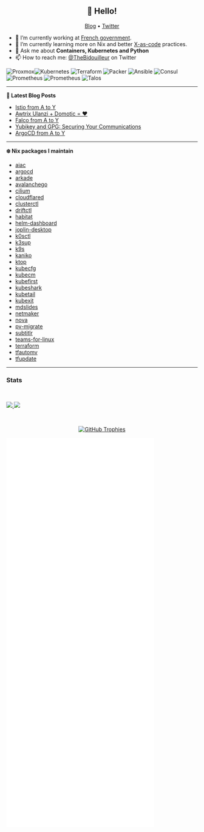 <h2 align="center">👋 Hello!</h2>
<p align="center">
  <a href="https://a-cup-of.coffee">Blog</a> •
  <a href="https://twitter.com/thebidouilleur">Twitter</a>
</p>


- 🔭 I’m currently working at [French government](https://www.gouvernement.fr/).
- 🌱 I’m currently learning more on Nix and better [X-as-code](https://quadralogics.com/research/XAsCode.html) practices.
- 💬 Ask me about **Containers, Kubernetes and Python**
- 📫 How to reach me: [@TheBidouilleur](https://twitter.com/TheBidouilleur) on Twitter

![Proxmox](https://img.shields.io/static/v1?style=for-the-badge&message=Proxmox&color=E57000&logo=Proxmox&logoColor=FFFFFF&label=)![Kubernetes](https://img.shields.io/badge/kubernetes-%23326ce5.svg?style=for-the-badge&logo=kubernetes&logoColor=white) ![Terraform](https://img.shields.io/badge/terraform-%235835CC.svg?style=for-the-badge&logo=terraform&logoColor=white) ![Packer](https://img.shields.io/badge/packer-%23E7EEF0.svg?style=for-the-badge&logo=packer&logoColor=%2302A8EF) ![Ansible](https://img.shields.io/badge/ansible-%231A1918.svg?style=for-the-badge&logo=ansible&logoColor=white) ![Consul](https://img.shields.io/badge/Consul-DC477D?style=for-the-badge&logo=Consul&logoColor=white) ![Prometheus](https://img.shields.io/badge/Prometheus-E6522C?style=for-the-badge&logo=Prometheus&logoColor=white) ![Prometheus](https://img.shields.io/badge/Vault-000000?style=for-the-badge&logo=Vault&logoColor=white) ![Talos](https://img.shields.io/badge/Talos-9C1B3C?style=for-the-badge&logo=talos&logoColor=white)

 -------

**📝 Latest Blog Posts**

<!-- BLOG-POST-LIST:START -->
- [Istio from A to Y](https://a-cup-of.coffee/blog/istio/)
- [Awtrix Ulanzi + Domotic = ❤️](https://a-cup-of.coffee/blog/awtrix3-ulanzi-home-assistant/)
- [Falco from A to Y](https://a-cup-of.coffee/blog/falco/)
- [Yubikey and GPG: Securing Your Communications](https://a-cup-of.coffee/blog/yubikey/)
- [ArgoCD from A to Y](https://a-cup-of.coffee/blog/argocd/)
<!-- BLOG-POST-LIST:END -->

-------

**❄️ Nix packages I maintain**
<!-- NIX-PACKAGES:START -->
- [aiac](https://github.com/gofireflyio/aiac/)
- [argocd](https://argo-cd.readthedocs.io/en/stable/)
- [arkade](https://github.com/alexellis/arkade)
- [avalanchego](https://github.com/ava-labs/avalanchego)
- [cilium](https://www.cilium.io/)
- [cloudflared](https://www.cloudflare.com/products/tunnel)
- [clusterctl](https://cluster-api.sigs.k8s.io/)
- [driftctl](https://driftctl.com/)
- [habitat](https://www.habitat.sh)
- [helm-dashboard](https://github.com/komodorio/helm-dashboard/)
- [joplin-desktop](https://joplinapp.org)
- [k0sctl](https://k0sproject.io/)
- [k3sup](https://github.com/alexellis/k3sup)
- [k9s](https://github.com/derailed/k9s)
- [kaniko](https://github.com/GoogleContainerTools/kaniko)
- [ktop](https://github.com/vladimirvivien/ktop/)
- [kubecfg](https://github.com/kubecfg/kubecfg)
- [kubecm](https://github.com/sunny0826/kubecm/)
- [kubefirst](https://github.com/kubefirst/kubefirst/)
- [kubeshark](https://kubeshark.co/)
- [kubetail](https://github.com/johanhaleby/kubetail)
- [kubexit](https://github.com/karlkfi/kubexit/)
- [mdslides](https://github.com/dadoomer/markdown-slides)
- [netmaker](https://netmaker.io)
- [nova](https://nova.docs.fairwinds.com/)
- [pv-migrate](https://github.com/utkuozdemir/pv-migrate)
- [subtitlr](https://github.com/yoanbernabeu/Subtitlr/)
- [teams-for-linux](https://github.com/IsmaelMartinez/teams-for-linux)
- [terraform](https://www.terraform.io/)
- [tfautomv](https://github.com/busser/tfautomv)
- [tfupdate](https://github.com/minamijoyo/tfupdate)
<!-- NIX-PACKAGES:END -->

-------

### Stats

<br/>
<p align="left">
  <a href="https://une-tasse-de.cafe/">
  <img width="49%" src="https://github-readme-stats.vercel.app/api?username=qjoly&show_icons=true&locale=en&bg_color=0D1117&text_color=ffffff&hide_border=true" />
    <img width="49%" src="https://github-readme-streak-stats.herokuapp.com/?user=qjoly&theme=dark&background=0D1117&hide_border=true" />
  </a>
</p>
<br>
<p align="center">
  <a href="https://github.com/ryo-ma/github-profile-trophy" target="_blank">
  <img src="https://github-profile-trophy.vercel.app/?username=qjoly&column=5&margin-w=15&margin-h=15&no-bg=true&no-frame=true" alt="GitHub Trophies" /></a>
</p>

![stats](github-metrics.svg)
